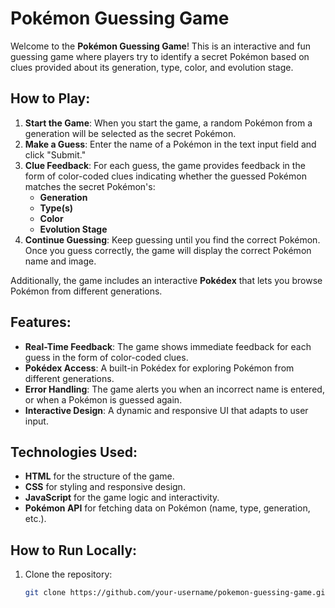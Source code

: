 # Pokémon Guessing Game

Welcome to the **Pokémon Guessing Game**! This is an interactive and fun guessing game where players try to identify a secret Pokémon based on clues provided about its generation, type, color, and evolution stage.

## How to Play:

1. **Start the Game**: When you start the game, a random Pokémon from a generation will be selected as the secret Pokémon.
2. **Make a Guess**: Enter the name of a Pokémon in the text input field and click "Submit."
3. **Clue Feedback**: For each guess, the game provides feedback in the form of color-coded clues indicating whether the guessed Pokémon matches the secret Pokémon's:
   - **Generation**
   - **Type(s)**
   - **Color**
   - **Evolution Stage**
4. **Continue Guessing**: Keep guessing until you find the correct Pokémon. Once you guess correctly, the game will display the correct Pokémon name and image.

Additionally, the game includes an interactive **Pokédex** that lets you browse Pokémon from different generations.

## Features:

- **Real-Time Feedback**: The game shows immediate feedback for each guess in the form of color-coded clues.
- **Pokédex Access**: A built-in Pokédex for exploring Pokémon from different generations.
- **Error Handling**: The game alerts you when an incorrect name is entered, or when a Pokémon is guessed again.
- **Interactive Design**: A dynamic and responsive UI that adapts to user input.

## Technologies Used:

- **HTML** for the structure of the game.
- **CSS** for styling and responsive design.
- **JavaScript** for the game logic and interactivity.
- **Pokémon API** for fetching data on Pokémon (name, type, generation, etc.).

## How to Run Locally:

1. Clone the repository:
   ```bash
   git clone https://github.com/your-username/pokemon-guessing-game.git
